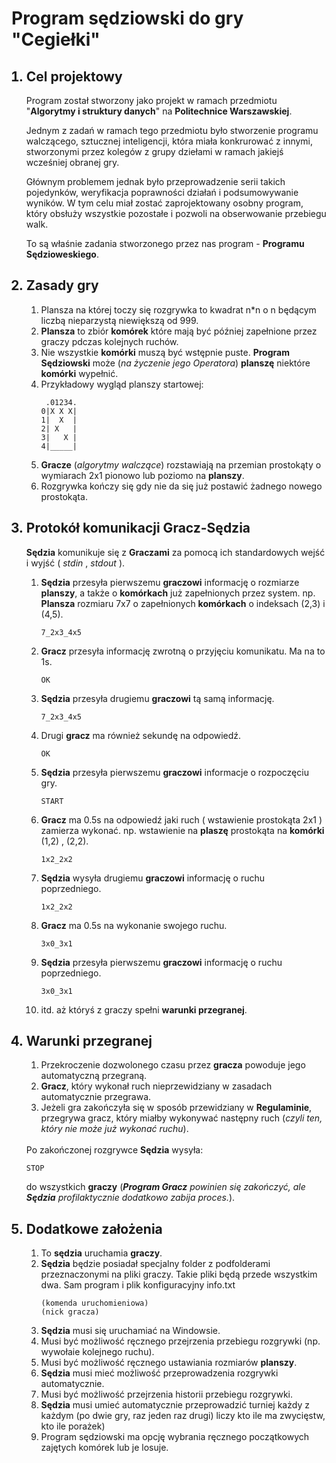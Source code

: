 <h1> Program sędziowski do gry "Cegiełki" </h1>

<ol>
<h2> <li> Cel projektowy </h2>

Program został stworzony jako projekt w ramach przedmiotu
"__Algorytmy i struktury danych__" na __Politechnice Warszawskiej__.

Jednym z zadań w ramach tego przedmiotu było stworzenie programu walczącego, sztucznej
inteligencji, która miała konkrurować z innymi, stworzonymi przez kolegów z grupy dziełami
w ramach jakiejś wcześniej obranej gry. 

Głównym problemem jednak było przeprowadzenie
serii takich pojedynków, weryfikacja poprawności działań i podsumowywanie wyników.
W tym celu miał zostać zaprojektowany osobny program, który obsłuży wszystkie pozostałe
i pozwoli na obserwowanie przebiegu walk.

To są właśnie zadania stworzonego przez nas program - __Programu Sędzioweskiego__.

<h2> <li> Zasady gry </h2>

<ol>
<li>    
        </b>Plansza</b> na której toczy się rozgrywka to kwadrat n*n o n będącym liczbą
        nieparzystą niewiększą od 999.
        
<li>    
        <b>Plansza</b> to zbiór <b>komórek</b> które mają być później zapełnione przez graczy pdczas
        kolejnych ruchów.
<li>    
        Nie wszystkie <b>komórki</b> muszą być wstępnie puste. <b>Program Sędziowski</b> może
        (<i>na życzenie jego Operatora</i>) <b>planszę</b> niektóre <b>komórki</b> wypełnić.
<li>    
        Przykładowy wygląd planszy startowej:

     .01234. 
    0|X X X|
    1|  X  |
    2| X   |
    3|   X |
    4|_____|
       
<li>
        <b>Gracze</b> (<i>algorytmy walczące</i>) rozstawiają na przemian prostokąty 
        o wymiarach 2x1 pionowo lub poziomo na <b>planszy</b>.
<li>
        Rozgrywka kończy się gdy nie da się już postawić żadnego nowego prostokąta.
</ol>

<h2> <li> Protokół komunikacji Gracz-Sędzia </h2>

__Sędzia__ komunikuje się z __Graczami__ za pomocą ich standardowych wejść i wyjść 
( _stdin_ , _stdout_ ).

<ol>
<li>
        <b>Sędzia</b> przesyła pierwszemu <b>graczowi</b> informację o rozmiarze 
        <b>planszy</b>, a także o <b>komórkach</b> już zapełnionych przez system.
        np. <b>Plansza</b> rozmiaru 7x7 o zapełnionych <b>komórkach</b>
        o indeksach (2,3) i (4,5).
        
    7_2x3_4x5        
<li>
        <b>Gracz</b> przesyła informację zwrotną o przyjęciu komunikatu. Ma na to 1s.
        
    OK        
<li>
        <b>Sędzia</b> przesyła drugiemu <b>graczowi</b> tą samą informację.
        
    7_2x3_4x5
<li>
        Drugi <b>gracz</b> ma również sekundę na odpowiedź.
        
    OK        
<li>
        <b>Sędzia</b> przesyła pierwszemu <b>graczowi</b> informacje o rozpoczęciu gry.
        
    START
<li>
        <b>Gracz</b> ma 0.5s na odpowiedź jaki ruch ( wstawienie prostokąta 2x1 ) zamierza wykonać.
        np. wstawienie na <b>plaszę</b> prostokąta na <b>komórki</b> (1,2) , (2,2).
          
    1x2_2x2
<li>
        <b>Sędzia</b> wysyła drugiemu <b>graczowi</b> informację o ruchu poprzedniego.
        
    1x2_2x2
<li>
        <b>Gracz</b> ma 0.5s na wykonanie swojego ruchu.
       
    3x0_3x1
<li>
        <b>Sędzia</b> przesyła pierwszemu <b>graczowi</b> informację o ruchu poprzedniego.
        
    3x0_3x1
<li>
        itd. aż któryś z graczy spełni <b>warunki przegranej</b>.
        				
</ol>

<h2> <li> Warunki przegranej </h2>

<ol>
<li>
        Przekroczenie dozwolonego czasu przez <b>gracza</b> powoduje
        jego automatyczną przegraną.
<li>
        <b>Gracz</b>, który wykonał ruch nieprzewidziany w zasadach
        automatycznie przegrawa.
<li>
        Jeżeli gra zakończyła się w sposób przewidziany w <b>Regulaminie</b>,
        przegrywa gracz, który miałby wykonywać następny ruch (<i>czyli ten,
        który nie może już wykonać ruchu</i>).
</ol>

<br> 
Po zakończonej rozgrywce <b>Sędzia</b> wysyła: 
    
    STOP
    
do wszystkich <b>graczy</b> (<i><b>Program Gracz</b> powinien się zakończyć,
ale <b>Sędzia</b> profilaktycznie dodatkowo zabija proces.</i>).

<h2> <li> Dodatkowe założenia </h2> 
 
<ol>
<li>
    To <b>sędzia</b> uruchamia <b>graczy</b>.
<li>
    <b>Sędzia</b> będzie posiadał specjalny folder z podfolderami
    przeznaczonymi na pliki graczy. Takie pliki będą przede wszystkim dwa.
    Sam program i plik konfiguracyjny info.txt
    
    (komenda uruchomieniowa)
    (nick gracza)
<li>    
    <b>Sędzia</b> musi się uruchamiać na Windowsie.
<li>
    Musi być możliwość ręcznego przejrzenia przebiegu rozgrywki
    (np. wywołaie kolejnego ruchu).
<li>
    Musi być możliwość ręcznego ustawiania rozmiarów <b>planszy</b>.
<li>
    <b>Sędzia</b> musi mieć możliwość przeprowadzenia rozgrywki automatycznie.
<li>
    Musi być możliwość przejrzenia historii przebiegu rozgrywki. 
<li>
    <b>Sędzia</b> musi umieć automatycznie przeprowadzić turniej
    każdy z każdym (po dwie gry, raz jeden raz drugi)
    liczy kto ile ma zwycięstw, kto ile porażek)
<li>
    Program sędziowski ma opcję wybrania ręcznego początkowych
    zajętych komórek lub je losuje.
</ol>

</ol>

